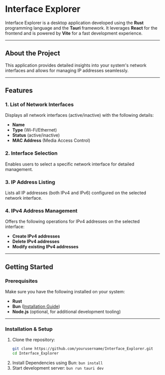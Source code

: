# Interface Explorer

Interface Explorer is a desktop application developed using the **Rust** programming language and the **Tauri** framework. It leverages **React** for the frontend and is powered by **Vite** for a fast development experience.

---

## About the Project

This application provides detailed insights into your system's network interfaces and allows for managing IP addresses seamlessly.

---

## Features

### 1. **List of Network Interfaces**
Displays all network interfaces (active/inactive) with the following details:
- **Name**  
- **Type** (Wi-Fi/Ethernet)  
- **Status** (active/inactive)  
- **MAC Address** (Media Access Control)

### 2. **Interface Selection**
Enables users to select a specific network interface for detailed management.

### 3. **IP Address Listing**
Lists all IP addresses (both IPv4 and IPv6) configured on the selected network interface.

### 4. **IPv4 Address Management**
Offers the following operations for IPv4 addresses on the selected interface:
- **Create IPv4 addresses**  
- **Delete IPv4 addresses**  
- **Modify existing IPv4 addresses**

---

## Getting Started

### Prerequisites
Make sure you have the following installed on your system:
- **Rust**  
- **Bun** ([Installation Guide](https://bun.sh/))  
- **Node.js** (optional, for additional development tooling)

---

### Installation & Setup

1. Clone the repository:
   ```bash
   git clone https://github.com/yourusername/Interface_Explorer.git
   cd Interface_Explorer
2. Install Dependencies using Bun:
   ``bun install``
3. Start development server:
   ``bun run tauri dev``
